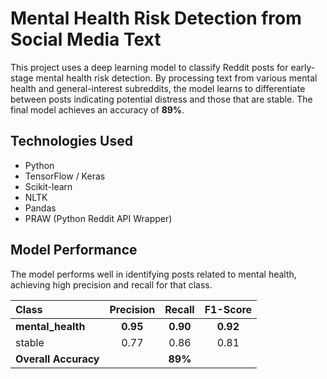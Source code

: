 # Mental Health Risk Detection from Social Media Text

This project uses a deep learning model to classify Reddit posts for early-stage mental health risk detection. By processing text from various mental health and general-interest subreddits, the model learns to differentiate between posts indicating potential distress and those that are stable. The final model achieves an accuracy of **89%**.

## Technologies Used
*   Python
*   TensorFlow / Keras
*   Scikit-learn
*   NLTK
*   Pandas
*   PRAW (Python Reddit API Wrapper)

## Model Performance

The model performs well in identifying posts related to mental health, achieving high precision and recall for that class.

| Class | Precision | Recall | F1-Score |
| :--- | :---: | :---: | :---: |
| **mental\_health** | **0.95** | **0.90** | **0.92** |
| stable | 0.77 | 0.86 | 0.81 |
| **Overall Accuracy** | | **89%** | |
